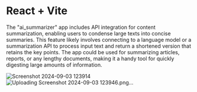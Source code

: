 # React + Vite

The "ai_summarizer" app includes API integration for content summarization, enabling users to condense large texts into concise summaries. This feature likely involves connecting to a language model or a summarization API to process input text and return a shortened version that retains the key points. The app could be used for summarizing articles, reports, or any lengthy documents, making it a handy tool for quickly digesting large amounts of information.


![Screenshot 2024-09-03 123914](https://github.com/user-attachments/assets/49927a03-34ce-48d2-b2a8-87e4e710e888)
![Uploading Screenshot 2024-09-03 123946.png…]()
